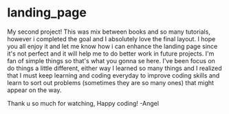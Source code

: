 # landing_page
My second project! This was mix between books and so many tutorials, however i completed the goal and I absolutely love the final layout. I hope you all enjoy it and let me know how i can enhance the landing page since it's not perfect and it will help me to do better work in future projects. I'm fan of simple things so that's what you gonna se here.
I've been focus on do things a little different, either way I learned so many things and I realized that I must keep learning and coding everyday to improve coding skills and learn to sort out problems (sometimes they are so many ones) that might appear on the way.

Thank u so much for watching, Happy coding! -Angel
